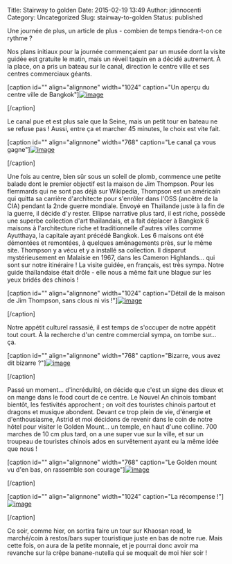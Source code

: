 Title: Stairway to golden
Date: 2015-02-19 13:49
Author: jdinnocenti
Category: Uncategorized
Slug: stairway-to-golden
Status: published

Une journée de plus, un article de plus - combien de temps tiendra-t-on
ce rythme ?

Nos plans initiaux pour la journée commençaient par un musée dont la
visite guidée est gratuite le matin, mais un réveil taquin en a décidé
autrement. À la place, on a pris un bateau sur le canal, direction le
centre ville et ses centres commerciaux géants.

<!--more-->

[caption id="" align="alignnone" width="1024" caption="Un aperçu du
centre ville de
Bangkok"][![image](https://astridetjdenasie.files.wordpress.com/2015/02/wpid-sam_2835.jpg?w=1024 "Bangkok centre")](https://astridetjdenasie.files.wordpress.com/2015/02/wpid-sam_2835.jpg)

[/caption]

Le canal pue et est plus sale que la Seine, mais un petit tour en bateau
ne se refuse pas ! Aussi, entre ça et marcher 45 minutes, le choix est
vite fait.

[caption id="" align="alignnone" width="768" caption="Le canal ça vous
gagne"][![image](https://astridetjdenasie.files.wordpress.com/2015/02/wpid-sam_2805.jpg?w=768 "Canal")](https://astridetjdenasie.files.wordpress.com/2015/02/wpid-sam_2805.jpg)

[/caption]

Une fois au centre, bien sûr sous un soleil de plomb, commence une
petite balade dont le premier objectif est la maison de Jim Thompson.
Pour les flemmards qui ne sont pas déjà sur Wikipedia, Thompson est un
américain qui quitta sa carrière d'architecte pour s'enrôler dans l'OSS
(ancêtre de la CIA) pendant la 2nde guerre mondiale. Envoyé en Thaïlande
juste à la fin de la guerre, il décide d'y rester. Ellipse narrative
plus tard, il est riche, possède une superbe collection d'art
thaïlandais, et a fait déplacer à Bangkok 6 maisons à l'architecture
riche et traditionnelle d'autres villes comme Ayutthaya, la capitale
ayant précédé Bangkok. Les 6 maisons ont été démontées et remontées, à
quelques aménagements près, sur le même site. Thompson y a vécu et y a
installé sa collection. Il disparut mystérieusement en Malaisie en 1967,
dans les Cameron Highlands... qui sont sur notre itinéraire ! La visite
guidée, en français, est très sympa. Notre guide thaïlandaise était
drôle - elle nous a même fait une blague sur les yeux bridés des chinois
!

[caption id="" align="alignnone" width="1024" caption="Détail de la
maison de Jim Thompson, sans clous ni vis
!"][![image](https://astridetjdenasie.files.wordpress.com/2015/02/wpid-sam_2809.jpg?w=1024 "Jim Thompson")](https://astridetjdenasie.files.wordpress.com/2015/02/wpid-sam_2809.jpg)

[/caption]

Notre appétit culturel rassasié, il est temps de s'occuper de notre
appétit tout court. À la recherche d'un centre commercial sympa, on
tombe sur... ça.

[caption id="" align="alignnone" width="768" caption="Bizarre, vous avez
dit bizarre
?"][![image](https://astridetjdenasie.files.wordpress.com/2015/02/wpid-sam_2830.jpg?w=768 "Mr P")](https://astridetjdenasie.files.wordpress.com/2015/02/wpid-sam_2830.jpg)

[/caption]

Passé un moment... d'incrédulité, on décide que c'est un signe des dieux
et on mange dans le food court de ce centre. Le Nouvel An chinois
tombant bientôt, les festivités approchent ; on voit des touristes
chinois partout et dragons et musique abondent. Devant ce trop plein de
vie, d'énergie et d'enthousiasme, Astrid et moi décidons de revenir dans
le coin de notre hôtel pour visiter le Golden Mount... un temple, en
haut d'une colline. 700 marches de 10 cm plus tard, on a une super vue
sur la ville, et sur un troupeau de touristes chinois ados en
survêtement ayant eu la même idée que nous !

[caption id="" align="alignnone" width="768" caption="Le Golden mount vu
d'en bas, on rassemble son
courage"][![image](https://astridetjdenasie.files.wordpress.com/2015/02/wpid-sam_2842.jpg?w=768 "Golden mount")](https://astridetjdenasie.files.wordpress.com/2015/02/wpid-sam_2842.jpg)

[/caption]

[caption id="" align="alignnone" width="1024" caption="La récompense
!"][![image](https://astridetjdenasie.files.wordpress.com/2015/02/wpid-sam_2858.jpg?w=1024 "Bangkok vue")](https://astridetjdenasie.files.wordpress.com/2015/02/wpid-sam_2858.jpg)

[/caption]

Ce soir, comme hier, on sortira faire un tour sur Khaosan road, le
marché/coin à restos/bars super touristique juste en bas de notre rue.
Mais cette fois, on aura de la petite monnaie, et je pourrai donc avoir
ma revanche sur la crêpe banane-nutella qui se moquait de moi hier soir
!

